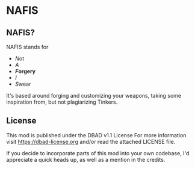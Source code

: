 # NAFIS

## NAFIS?

NAFIS stands for
 - *N*ot
 - *A*
 - ***F*orgery**
 - *I*
 - *S*wear

It's based around forging and customizing your weapons, taking some inspiration from, but not plagiarizing Tinkers.

## License

This mod is published under the DBAD v1.1 License
For more information visit https://dbad-license.org and/or read the attached LICENSE file.

If you decide to incorporate parts of this mod into your own codebase, I'd appreciate a quick heads up, as well as a mention in the credits.
